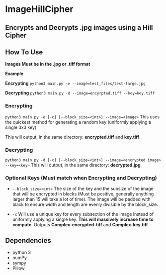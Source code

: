 # ImageHillCipher
## Encrypts and Decrypts .jpg images using a Hill Cipher

## How To Use
**Images Must be in the .jpg or .tiff format**

**Example** 

**Encrypting**
`python3 main.py -e --image=test_files/test-large.jpg`

**Decrypting**
`python3 main.py -d --image=encyrpted.tiff --key=key.tiff`

### Encrypting
`python3 main.py -e [-c] [--block_size=<int>] --image=<image>`
This uses the quickest method for generating a random key (uniformly applying a single 3x3 key)

This will output, in the same directory: **encrypted.tiff** and **key.tiff**

### Decrypting

`python3 main.py -d [-c] [--block_size=<int>] --image=<encrypted image> --key=<key>`
This will output, in the same directory: **decrypted.jpg**


### Optional Keys (Must match when Encrypting and Decrypting)

- `--block_size=<int>` The size of the key and the subsize of the image that will be encrypted in blocks (Must be positive, generally anything larger than 15 will take a lot of time). The image will be padded with black to ensure width and length are evenly divisible by the block_size.

- `-c` Will use a unique key for every subsection of the image instead of uniformly applying a single key. **This will massively increase time to compute**. Outputs **Complex-encrypted-tiff** and **Complex-key.tiff**

## Dependencies
- python 3
- numPy
- sympy
- Pillow
